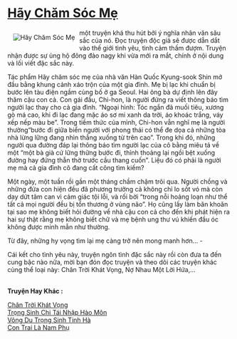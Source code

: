 <a href="https://utruyen.com/truyen/hay-cham-soc-me/20439/" title="Hãy Chăm Sóc Mẹ"><h1>Hãy Chăm Sóc Mẹ</h1></a><div style="display:table"><img align="right" style="float: left; padding: 10px;" src="https://utruyen.com/images/story/200x260/hay-cham-soc-me.jpg" alt="Hãy Chăm Sóc Mẹ"> một truyện khá thu hút bởi ý nghĩa nhân văn sâu sắc của nó. Đọc truyện độc giả sẽ được dẫn dắt vào thế giới tình yêu, tình cảm thấm đượm. Truyện nhận được sự ủng hộ đông đảo nagy khi vừa mới ra mắt, chính ở nội dung và lối viết đặc sắc này.<p></p>Tác phẩm Hãy chăm sóc mẹ của nhà văn Hàn Quốc Kyung-sook Shin mở đầu bằng khung cảnh xáo trộn của một gia đình. Mẹ bị lạc khi chuẩn bị bước lên tàu điện ngầm cùng bố ở ga Seoul. Hai ông bà dự định lên đây thăm cậu con cả. Con gái đầu, Chi-hon, là người đứng ra viết thông báo tìm người lạc thay cho cả gia đình. “Ngoại hình: Tóc ngắn đã muối tiêu, xương gò má cao, khi đi lạc đang mặc áo sơ mi xanh da trời, áo khoác trắng, váy xếp nếp màu be”. Trong tiềm thức của mình, Chi-hon vẫn nghĩ mẹ là người thường“bước đi giữa biển người với phong thái có thể đe dọa cả những tòa nhà lừng lững đang nhìn thẳng xuống từ trên cao”. Trong khi đó, những người qua đường đáp lại thông báo tìm người lạc của cô bằng miêu tả về một “một bà già cứ lững thững bước đi, thỉnh thoảng lại ngồi bệt xuống đường hay đứng thẫn thờ trước cầu thang cuốn”. Liệu đó có phải là người mẹ mà cả gia đình cô đang cất công tìm kiếm?<p></p>Một ngày, một tuần rồi gần một tháng chầm chậm trôi qua. Người chồng và những đứa con hiện đều đã phương trưởng cả không chỉ lo sốt vó mà còn day dứt tâm can vì cảm giác tội lỗi, và rối bời “trong nỗi hoảng loạn như thể tất cả mọi người đều bị tổn thương ở vùng não”. Họ cũng lấy làm băn khoăn tại sao mẹ không biết hỏi đường về nhà cậu con cả cho đến khi phát hiện ra hai sự thật rằng mẹ không biết chữ và mẹ bệnh ung thư vú khiến đầu óc không được minh mẫn như thường.<p></p>Từ đây, những hy vọng tìm lại mẹ càng trở nên mong manh hơn… -<p></p>Cái kết cho tình yêu này, truyện ngôn tình đặc sắc này rồi còn đưa ta đến cung bậc nào nữa, mời bạn đón đọc truyện và theo dõi các truyện khác cùng thể loại này: Chân Trời Khát Vọng, Nợ Nhau Một Lời Hứa,...</div><p><br><b>Truyện Hay Khác :</b></p><a href="https://utruyen.com/truyen/chan-troi-khat-vong/20438/" alt="Chân Trời Khát Vọng">Chân Trời Khát Vọng</a><br/><a href="https://github.com/quanluxury/ngontinhhot/tree/master/truyenhay/19322/" alt="Trọng Sinh Chi Tái Nhập Hào Môn">Trọng Sinh Chi Tái Nhập Hào Môn</a><br/><a href="https://github.com/quanluxury/ngontinhhot/tree/master/truyenhay/17496/" alt="Võng Du Trọng Sinh Tinh Hà">Võng Du Trọng Sinh Tinh Hà</a><br/><a href="https://github.com/quanluxury/ngontinhhot/tree/master/truyenhay/19101/" alt="Con Trai Là Nam Phụ">Con Trai Là Nam Phụ</a><br/>
